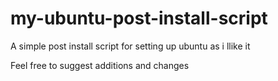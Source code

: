 # my-ubuntu-post-install-script
A simple post install script for setting up ubuntu as i llike it 

Feel free to suggest additions and changes
